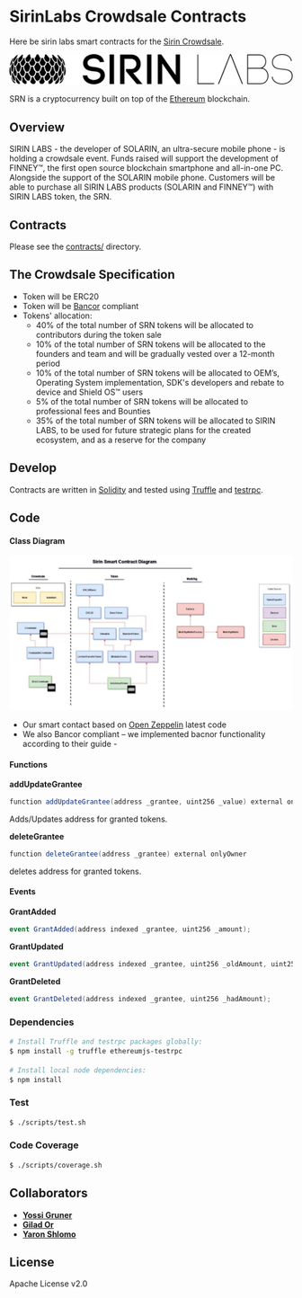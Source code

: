 # SirinLabs Crowdsale Contracts

Here be sirin labs smart contracts for the [Sirin Crowdsale][sirinlabs].

![SirinLabs Token](images/logo.png)

SRN is a cryptocurrency built on top of the [Ethereum][ethereum] blockchain.

## Overview
SIRIN LABS - the developer of SOLARIN, an ultra-secure mobile phone - is holding a crowdsale event. Funds raised	will	support	the	development	of	FINNEY™,	the	first	open	source	blockchain	smartphone	and	all-in-one	PC. Alongside the support of the SOLARIN mobile phone. Customers will be able to purchase all SIRIN LABS products (SOLARIN and FINNEY™) with SIRIN LABS token, the SRN.

## Contracts

Please see the [contracts/](contracts) directory.

## The Crowdsale Specification
*	Token will be ERC20
*	Token will be [Bancor][bancor] compliant
*	Tokens' allocation:
	* 40% of the total number of SRN tokens will be allocated to contributors during the token sale
	* 10% of the total number of SRN tokens will be allocated to the founders and team and will be gradually vested over a 12-month period
    * 10% of the total number of SRN tokens will be allocated to OEM’s, Operating System implementation, SDK's developers and rebate to device and Shield OS™ users
	* 5% of the total number of SRN tokens will be allocated to professional fees and Bounties
	* 35% of the total number of SRN tokens will be allocated to SIRIN LABS, to be used for future strategic plans for the created ecosystem, and as a reserve for the company


## Develop

Contracts are written in [Solidity][solidity] and tested using [Truffle][truffle] and [testrpc][testrpc].



## Code

#### Class Diagram  

![Class Diagram](images/SirinCrowdSale.jpg)



* Our smart contact based on [Open Zeppelin][openzeppelin] latest code
* We also Bancor compliant – we implemented bacnor functionality  according to their guide -


#### Functions

**addUpdateGrantee**
```cs
function addUpdateGrantee(address _grantee, uint256 _value) external onlyOwner
```
Adds/Updates address for  granted tokens.


**deleteGrantee**
```cs
function deleteGrantee(address _grantee) external onlyOwner
```
deletes address for granted tokens.



#### Events

**GrantAdded**
```cs
event GrantAdded(address indexed _grantee, uint256 _amount);
```


**GrantUpdated**
```cs
event GrantUpdated(address indexed _grantee, uint256 _oldAmount, uint256 _newAmount);
```


**GrantDeleted**
```cs
event GrantDeleted(address indexed _grantee, uint256 _hadAmount);
```


### Dependencies

```bash
# Install Truffle and testrpc packages globally:
$ npm install -g truffle ethereumjs-testrpc

# Install local node dependencies:
$ npm install
```

### Test

```bash
$ ./scripts/test.sh
```


### Code Coverage

```bash
$ ./scripts/coverage.sh
```

## Collaborators

* **[Yossi Gruner](https://github.com/yossigruner)**
* **[Gilad Or](https://github.com/gilador)**
* **[Yaron Shlomo](https://github.com/yaronshlomo)**



## License

Apache License v2.0


[sirinlabs]: https://www.sirinlabs.com
[ethereum]: https://www.ethereum.org/

[solidity]: https://solidity.readthedocs.io/en/develop/
[truffle]: http://truffleframework.com/
[testrpc]: https://github.com/ethereumjs/testrpc
[bancor]: https://github.com/ethereumjs/testrpc
[openzeppelin]: https://openzeppelin.org
